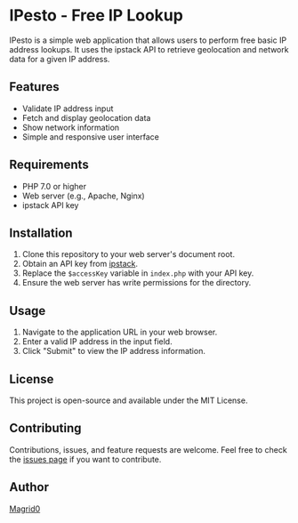 # IPesto - Free IP Lookup

IPesto is a simple web application that allows users to perform free basic IP address lookups. It uses the ipstack API to retrieve geolocation and network data for a given IP address.

## Features

- Validate IP address input
- Fetch and display geolocation data
- Show network information
- Simple and responsive user interface

## Requirements

- PHP 7.0 or higher
- Web server (e.g., Apache, Nginx)
- ipstack API key

## Installation

1. Clone this repository to your web server's document root.
2. Obtain an API key from [ipstack](https://ipstack.com/).
3. Replace the `$accessKey` variable in `index.php` with your API key.
4. Ensure the web server has write permissions for the directory.

## Usage

1. Navigate to the application URL in your web browser.
2. Enter a valid IP address in the input field.
3. Click "Submit" to view the IP address information.

## License

This project is open-source and available under the MIT License.

## Contributing

Contributions, issues, and feature requests are welcome. Feel free to check the [issues page](https://github.com/yourusername/IPesto/issues) if you want to contribute.

## Author

[Magrid0](https://github.com/Magrid0)
